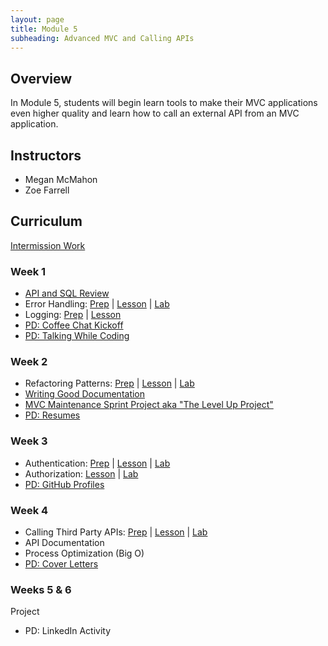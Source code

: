 ```yaml
---
layout: page
title: Module 5
subheading: Advanced MVC and Calling APIs
---
```


## Overview

In Module 5, students will begin learn tools to make their MVC applications even higher quality and learn how to call an external API from an MVC application.

## Instructors

* Megan McMahon
* Zoe Farrell

## Curriculum

[Intermission Work](./intermission/)

### Week 1

* [API and SQL Review](./lessons/Week1/APIReview)
* Error Handling: [Prep](./preparation/Week1/ErrorHandling) &#124; [Lesson](./lessons/Week1/ErrorHandling) &#124; [Lab](./labs/Week1/ErrorHandling) 
* Logging: [Prep](./preparation/Week1/Logging) &#124; [Lesson](./lessons/Week1/Logging)
* [PD: Coffee Chat Kickoff](./lessons/Week1/CoffeeChatKickoff)
* [PD: Talking While Coding](./lessons/Week1/TalkingWhileCoding)

### Week 2
* Refactoring Patterns: [Prep](./preparation/Week2/RefactoringPatterns) &#124; [Lesson](./lessons/Week2/RefactoringPatterns) &#124; [Lab](./labs/Week2/RefactoringPatterns)
* [Writing Good Documentation](./lessons/Week2/WritingGoodDocumentation)
* [MVC Maintenance Sprint Project aka "The Level Up Project"](./projects/MVCLevelUp)
* [PD: Resumes](./lessons/Week2/Resumes)

### Week 3
* Authentication: [Prep](./preparation/Week1/Authentication) &#124; [Lesson](./lessons/Week1/Authentication) &#124; [Lab](./labs/Week1/Authentication)
* Authorization: [Lesson](./lessons/Week1/Authorization) &#124; [Lab](./labs/Week1/Authorization)
* [PD: GitHub Profiles](./lessons/Week3/GithubProfiles)

### Week 4
* Calling Third Party APIs: [Prep](./preparation/Week4/CallingThirdPartyAPIs) &#124; [Lesson](./lessons/Week4/CallingThirdPartyAPIs) &#124; [Lab](./labs/Week4/CallingThirdPartyAPIs) 
* API Documentation
* Process Optimization (Big O)
* [PD: Cover Letters](./lessons/Week4/CoverLetters)

### Weeks 5 & 6
Project
* PD: LinkedIn Activity


